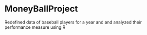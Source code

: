 # MoneyBallProject
Redefined data of baseball players for a year and and analyzed their performance measure using R
